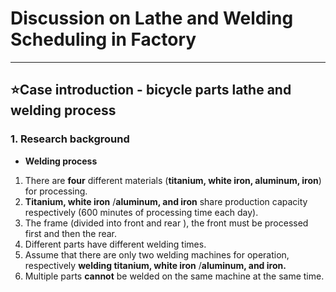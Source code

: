 # Discussion on Lathe and Welding Scheduling in Factory

---

## ⭐Case introduction - bicycle parts lathe and welding process

### 1. Research background

- **Welding process**
1. There are **four** different materials (**titanium, white iron, aluminum, iron**) for processing.
2. **Titanium, white iron** /**aluminum, and iron** share production capacity respectively (600 minutes of processing time each day).
3. The frame (divided into front and rear ), the front must be processed first and then the rear.
4. Different parts have different welding times.
5. Assume that there are only two welding machines for operation, respectively **welding titanium, white iron** /**aluminum, and iron.**
6. Multiple parts **cannot** be welded on the same machine at the same time.
